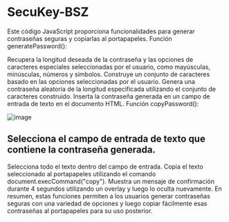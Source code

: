 # SecuKey-BSZ
Este código JavaScript proporciona funcionalidades para generar contraseñas seguras y copiarlas al portapapeles.
Función generatePassword():

Recupera la longitud deseada de la contraseña y las opciones de caracteres especiales seleccionadas por el usuario, como mayúsculas, minúsculas, números y símbolos.
Construye un conjunto de caracteres basado en las opciones seleccionadas por el usuario.
Genera una contraseña aleatoria de la longitud especificada utilizando el conjunto de caracteres construido.
Inserta la contraseña generada en un campo de entrada de texto en el documento HTML.
Función copyPassword():

![image](https://github.com/AvastrOficial/SecuKey-BSZ/assets/91764815/e2ede1c2-fbda-4e16-873a-77e444e9b57c)

## Selecciona el campo de entrada de texto que contiene la contraseña generada.
Selecciona todo el texto dentro del campo de entrada.
Copia el texto seleccionado al portapapeles utilizando el comando document.execCommand("copy").
Muestra un mensaje de confirmación durante 4 segundos utilizando un overlay y luego lo oculta nuevamente.
En resumen, estas funciones permiten a los usuarios generar contraseñas seguras con una variedad de opciones y luego copiar fácilmente esas contraseñas al portapapeles para su uso posterior.
